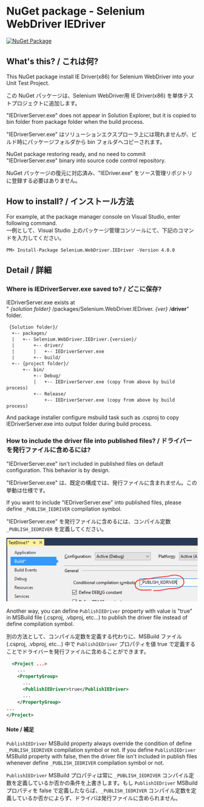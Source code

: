 # NuGet package - Selenium WebDriver IEDriver

[![NuGet Package](https://img.shields.io/nuget/v/Selenium.WebDriver.IEDriver.svg)](https://www.nuget.org/packages/Selenium.WebDriver.IEDriver/)

## What's this? / これは何?

This NuGet package install IE Driver(x86) for Selenium WebDriver into your Unit Test Project.

この NuGet パッケージは、Selenium WebDriver用 IE Driver(x86) を単体テストプロジェクトに追加します。

"IEDriverServer.exe" does not appear in Solution Explorer, but it is copied to bin folder from package folder when the build process.

"IEDriverServer.exe" はソリューションエクスプローラ上には現れませんが、ビルド時にパッケージフォルダから bin フォルダへコピーされます。

NuGet package restoring ready, and no need to commit "IEDriverServer.exe" binary into source code control repository.

NuGet パッケージの復元に対応済み、"IEDriver.exe" をソース管理リポジトリに登録する必要はありません。

## How to install? / インストール方法

For example, at the package manager console on Visual Studio, enter following command.  
一例として、Visual Studio 上のパッケージ管理コンソールにて、下記のコマンドを入力してください。

    PM> Install-Package Selenium.WebDriver.IEDriver -Version 4.0.0

## Detail / 詳細

### Where is IEDriverServer.exe saved to? / どこに保存?

IEDriverServer.exe exists at  
" _{solution folder}_ /packages/Selenium.WebDriver.IEDriver. _{ver}_ /**driver**"  
folder.

     {Solution folder}/
      +-- packages/
      |   +-- Selenium.WebDriver.IEDriver.{version}/
      |       +-- driver/
      |       |   +-- IEDriverServer.exe
      |       +-- build/
      +-- {project folder}/
          +-- bin/
              +-- Debug/
              |   +-- IEDriverServer.exe (copy from above by build process)
              +-- Release/
                  +-- IEDriverServer.exe (copy from above by build process)

 And package installer configure msbuild task such as .csproj to
 copy IEDriverServer.exe into output folder during build process.

 
### How to include the driver file into published files? / ドライバーを発行ファイルに含めるには?

"IEDriverServer.exe" isn't included in published files on default configuration. This behavior is by design.

"IEDriverServer.exe" は、既定の構成では、発行ファイルに含まれません。この挙動は仕様です。

If you want to include "IEDriverServer.exe" into published files, please define `_PUBLISH_IEDRIVER` compilation symbol.

"IEDriverServer.exe" を発行ファイルに含めるには、コンパイル定数 `_PUBLISH_IEDRIVER` を定義してください。

![define _PUBLISH_IEDRIVER compilation symbol](.asset/define_PUBLISH_IEDRIVER_compilation_symbol.png)

Another way, you can define `PublishIEDriver` property with value is "true" in MSBuild file (.csproj, .vbproj, etc...) to publish the driver file instead of define compilation symbol.

別の方法として、コンパイル定数を定義する代わりに、MSBuild ファイル (.csproj, .vbproj, etc...) 中で `PublishIEDriver` プロパティを値 true で定義することでドライバーを発行ファイルに含めることができます。 

```xml
  <Project ...>
    ...
    <PropertyGroup>
      ...
      <PublishIEDriver>true</PublishIEDriver>
      ...
    </PropertyGroup>
...
</Project>
```

#### Note / 補足 

`PublishIEDriver` MSBuild property always override the condition of define `_PUBLISH_IEDRIVER` compilation symbol or not. If you define `PublishIEDriver` MSBuild property with false, then the driver file isn't included in publish files whenever define `_PUBLISH_IEDRIVER` compilation symbol or not.

`PublishIEDriver` MSBuild プロパティは常に `_PUBLISH_IEDRIVER` コンパイル定数を定義しているか否かの条件を上書きします。もし `PublishIEDriver` MSBuild プロパティを false で定義したならば、`_PUBLISH_IEDRIVER` コンパイル定数を定義しているか否かによらず、ドライバは発行ファイルに含められません。

